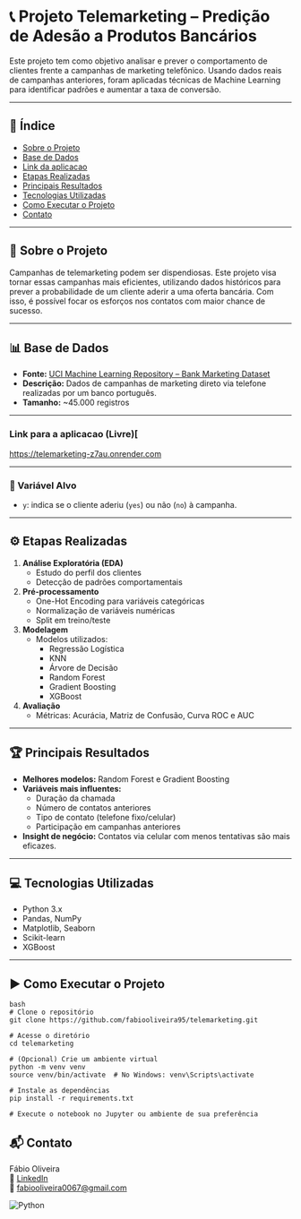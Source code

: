 # 📞 Projeto Telemarketing – Predição de Adesão a Produtos Bancários

Este projeto tem como objetivo analisar e prever o comportamento de clientes frente a campanhas de marketing telefônico. Usando dados reais de campanhas anteriores, foram aplicadas técnicas de Machine Learning para identificar padrões e aumentar a taxa de conversão.

---

## 📌 Índice

- [Sobre o Projeto](#sobre-o-projeto)
- [Base de Dados](#base-de-dados)
- [Link da aplicacao](#Link-da-aplicacao)
- [Etapas Realizadas](#etapas-realizadas)
- [Principais Resultados](#principais-resultados)
- [Tecnologias Utilizadas](#tecnologias-utilizadas)
- [Como Executar o Projeto](#como-executar-o-projeto)
- [Contato](#contado)

---

## 🧠 Sobre o Projeto

Campanhas de telemarketing podem ser dispendiosas. Este projeto visa tornar essas campanhas mais eficientes, utilizando dados históricos para prever a probabilidade de um cliente aderir a uma oferta bancária. Com isso, é possível focar os esforços nos contatos com maior chance de sucesso.

---

## 📊 Base de Dados

- **Fonte:** [UCI Machine Learning Repository – Bank Marketing Dataset](https://archive.ics.uci.edu/ml/datasets/Bank+Marketing)
- **Descrição:** Dados de campanhas de marketing direto via telefone realizadas por um banco português.
- **Tamanho:** ~45.000 registros

---

### Link para a aplicacao (Livre)[
https://telemarketing-z7au.onrender.com

---
### 🎯 Variável Alvo
- `y`: indica se o cliente aderiu (`yes`) ou não (`no`) à campanha.

---

## ⚙️ Etapas Realizadas

1. **Análise Exploratória (EDA)**
   - Estudo do perfil dos clientes
   - Detecção de padrões comportamentais
2. **Pré-processamento**
   - One-Hot Encoding para variáveis categóricas
   - Normalização de variáveis numéricas
   - Split em treino/teste
3. **Modelagem**
   - Modelos utilizados:
     - Regressão Logística
     - KNN
     - Árvore de Decisão
     - Random Forest
     - Gradient Boosting
     - XGBoost
4. **Avaliação**
   - Métricas: Acurácia, Matriz de Confusão, Curva ROC e AUC

---

## 🏆 Principais Resultados

- **Melhores modelos:** Random Forest e Gradient Boosting
- **Variáveis mais influentes:**
  - Duração da chamada
  - Número de contatos anteriores
  - Tipo de contato (telefone fixo/celular)
  - Participação em campanhas anteriores
- **Insight de negócio:** Contatos via celular com menos tentativas são mais eficazes.

---

## 💻 Tecnologias Utilizadas

- Python 3.x  
- Pandas, NumPy  
- Matplotlib, Seaborn  
- Scikit-learn  
- XGBoost  

---

## ▶️ Como Executar o Projeto

    bash
    # Clone o repositório
    git clone https://github.com/fabiooliveira95/telemarketing.git

    # Acesse o diretório
    cd telemarketing

    # (Opcional) Crie um ambiente virtual
    python -m venv venv
    source venv/bin/activate  # No Windows: venv\Scripts\activate

    # Instale as dependências
    pip install -r requirements.txt

    # Execute o notebook no Jupyter ou ambiente de sua preferência

## 📬 Contato

Fábio Oliveira  
🔗 [LinkedIn](https://www.linkedin.com/in/fabio-oliveira-araujo-cientista/)  
📧 fabiooliveira0067@gmail.com

![Python](https://img.shields.io/badge/Python-3.10-blue)
